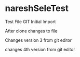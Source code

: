 # nareshSeleTest

Test File GIT Initial Import 

After clone changes to file

Changes version 3 from git editor


changes 4th version from git editor

